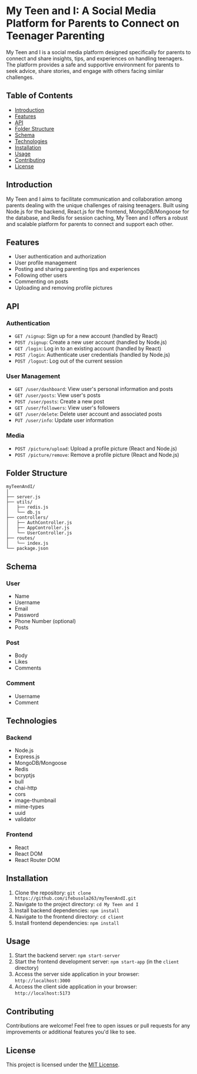 # My Teen and I: A Social Media Platform for Parents to Connect on Teenager Parenting

My Teen and I is a social media platform designed specifically for parents to connect and share insights, tips, and experiences on handling teenagers. The platform provides a safe and supportive environment for parents to seek advice, share stories, and engage with others facing similar challenges.

## Table of Contents
- [Introduction](#introduction)
- [Features](#features)
- [API](#api)
- [Folder Structure](#folder-structure)
- [Schema](#schema)
- [Technologies](#technologies)
- [Installation](#installation)
- [Usage](#usage)
- [Contributing](#contributing)
- [License](#license)

## Introduction

My Teen and I aims to facilitate communication and collaboration among parents dealing with the unique challenges of raising teenagers. Built using Node.js for the backend, React.js for the frontend, MongoDB/Mongoose for the database, and Redis for session caching, My Teen and I offers a robust and scalable platform for parents to connect and support each other.

## Features

- User authentication and authorization
- User profile management
- Posting and sharing parenting tips and experiences
- Following other users
- Commenting on posts
- Uploading and removing profile pictures

## API

### Authentication
- `GET /signup`: Sign up for a new account (handled by React)
- `POST /signup`: Create a new user account (handled by Node.js)
- `GET /login`: Log in to an existing account (handled by React)
- `POST /login`: Authenticate user credentials (handled by Node.js)
- `POST /logout`: Log out of the current session

### User Management
- `GET /user/dashboard`: View user's personal information and posts
- `GET /user/posts`: View user's posts
- `POST /user/posts`: Create a new post
- `GET /user/followers`: View user's followers
- `GET /user/delete`: Delete user account and associated posts
- `PUT /user/info`: Update user information

### Media
- `POST /picture/upload`: Upload a profile picture (React and Node.js)
- `POST /picture/remove`: Remove a profile picture (React and Node.js)

## Folder Structure

```
myTeenAndI/
│
├── server.js
├── utils/
│   ├── redis.js
│   └── db.js
├── controllers/
│   ├── AuthController.js
│   ├── AppController.js
│   └── UserController.js
├── routes/
│   └── index.js
└── package.json

```

## Schema

### User
- Name
- Username
- Email
- Password
- Phone Number (optional)
- Posts

### Post
- Body
- Likes
- Comments

### Comment
- Username
- Comment

## Technologies

### Backend
- Node.js
- Express.js
- MongoDB/Mongoose
- Redis
- bcryptjs
- bull
- chai-http
- cors
- image-thumbnail
- mime-types
- uuid
- validator

### Frontend
- React
- React DOM
- React Router DOM

## Installation

1. Clone the repository: `git clone https://github.com/ifebusola263/myTeenAndI.git`
2. Navigate to the project directory: `cd My Teen and I`
3. Install backend dependencies: `npm install`
4. Navigate to the frontend directory: `cd client`
5. Install frontend dependencies: `npm install`

## Usage

1. Start the backend server: `npm start-server`
2. Start the frontend development server: `npm start-app` (in the `client` directory)
3. Access the server side application in your browser: `http://localhost:3000`
4. Access the client side application in your browser: `http://localhost:5173`

## Contributing

Contributions are welcome! Feel free to open issues or pull requests for any improvements or additional features you'd like to see.

## License

This project is licensed under the [MIT License](LICENSE).